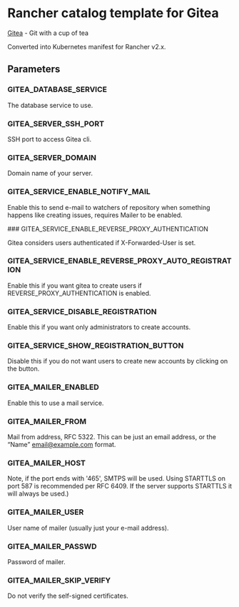 Rancher catalog template for Gitea
==================================

[Gitea](https://gitea.io) - Git with a cup of tea

Converted into Kubernetes manifest for Rancher v2.x.

Parameters
----------

### GITEA_DATABASE_SERVICE

The database service to use.

### GITEA_SERVER_SSH_PORT

SSH port to access Gitea cli.

### GITEA_SERVER_DOMAIN

Domain name of your server.

### GITEA_SERVICE_ENABLE_NOTIFY_MAIL

Enable this to send e-mail to watchers of repository when something happens like creating issues, requires Mailer to be enabled.

### GITEA_SERVICE_ENABLE_REVERSE_PROXY_AUTHENTICATION

Gitea considers users authenticated if X-Forwarded-User is set.

### GITEA_SERVICE_ENABLE_REVERSE_PROXY_AUTO_REGISTRATION

Enable this if you want gitea to create users if REVERSE_PROXY_AUTHENTICATION is enabled.

### GITEA_SERVICE_DISABLE_REGISTRATION

Enable this if you want only administrators to create accounts.

### GITEA_SERVICE_SHOW_REGISTRATION_BUTTON

Disable this if you do not want users to create new accounts by clicking on the button.

### GITEA_MAILER_ENABLED

Enable this to use a mail service.

### GITEA_MAILER_FROM

Mail from address, RFC 5322. This can be just an email address, or the “Name” <email@example.com> format.

### GITEA_MAILER_HOST

Note, if the port ends with '465', SMTPS will be used. Using STARTTLS on port 587 is recommended per RFC 6409. If the server supports STARTTLS it will always be used.)

### GITEA_MAILER_USER

User name of mailer (usually just your e-mail address).

### GITEA_MAILER_PASSWD

Password of mailer.

### GITEA_MAILER_SKIP_VERIFY

Do not verify the self-signed certificates.
